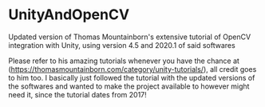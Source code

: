 # UnityAndOpenCV
Updated version of Thomas Mountainborn's extensive tutorial of OpenCV integration with Unity, using version 4.5 and 2020.1 of said softwares

Please refer to his amazing tutorials whenever you have the chance at (https://thomasmountainborn.com/category/unity-tutorials/), all credit goes to him too. I basically just followed the tutorial with the updated versions of the softwares and wanted to make the project available to however might need it, since the tutorial dates from 2017! 
